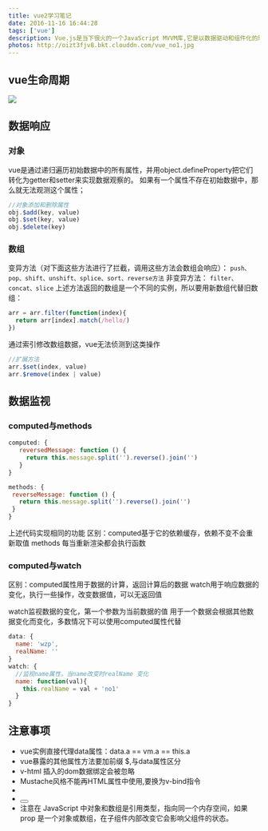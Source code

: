 ```yaml
---
title: vue2学习笔记
date: 2016-11-16 16:44:28
tags: ['vue']
description: Vue.js是当下很火的一个JavaScript MVVM库,它是以数据驱动和组件化的思想构建的。
photos: http://oizt3fjv8.bkt.clouddn.com/vue_no1.jpg
---
```


## vue生命周期
![](http://oizt3fjv8.bkt.clouddn.com/vue_kill.png)

## 数据响应
###  对象
vue是通过递归遍历初始数据中的所有属性，并用object.defineProperty把它们转化为getter和setter来实现数据观察的。
如果有一个属性不存在初始数据中，那么就无法观测这个属性；
```JavaScript
//对象添加和删除属性
obj.$add(key, value)
obj.$set(key, value)
obj.$delete(key)
```

### 数组
变异方法（对下面这些方法进行了拦截，调用这些方法会数组会响应）：
`push、pop、shift、unshift、splice、sort、reverse方法`
非变异方法：
`filter、concat、slice`
上述方法返回的数组是一个不同的实例，所以要用新数组代替旧数组：
```javascript
arr = arr.filter(function(index){
  return arr[index].match(/hello/)
})
```
通过索引修改数组数据，vue无法侦测到这类操作
```javascript
//扩展方法
arr.$set(index, value)
arr.$remove(index | value)
```

## 数据监视
### computed与methods
 ```javascript
 computed: {
    reversedMessage: function () {
      return this.message.split('').reverse().join('')
    }
 }

 methods: {
  reverseMessage: function () {
    return this.message.split('').reverse().join('')
  }
}
 ```

上述代码实现相同的功能
区别：computed基于它的依赖缓存，依赖不变不会重新取值
methods 每当重新渲染都会执行函数

### computed与watch
区别：computed属性用于数据的计算，返回计算后的数据
watch用于响应数据的变化，执行一些操作，改变数据值，可以无返回值

watch监视数据的变化，第一个参数为当前数据的值
用于一个数据会根据其他数据变化而变化，多数情况下可以使用computed属性代替
```javascript
data: {
  name: 'wzp',
  realName: ''
}
watch: {
  //监视name属性，当name改变时realName 变化
  name: function(val){
    this.realName = val + 'no1'
  }
}
```

## 注意事项
- vue实例直接代理data属性：data.a == vm.a == this.a
- vue暴露的其他属性方法要加前缀 $,与data属性区分
- v-html 插入的dom数据绑定会被忽略
- Mustache风格不能再HTML属性中使用,要换为v-bind指令
- <div :id="'box' + product.id"></div>
- <button :disabled="is"></button>
- 注意在 JavaScript 中对象和数组是引用类型，指向同一个内存空间，如果 prop 是一个对象或数组，在子组件内部改变它会影响父组件的状态。
